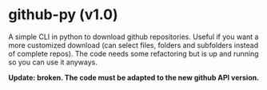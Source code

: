 # github-py (v1.0)

A simple CLI in python to download github repositories. Useful if you want a more customized download (can select files, folders and subfolders instead of complete repos). The code needs some refactoring but is up and running so you can use it anyways.

**Update: broken. The code must be adapted to the new github API version.**
